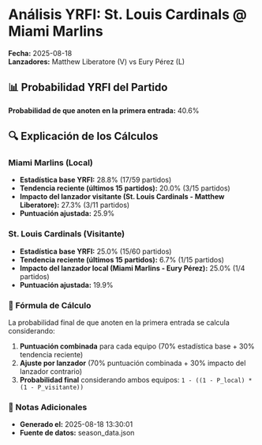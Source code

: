 # Análisis YRFI: St. Louis Cardinals @ Miami Marlins

**Fecha:** 2025-08-18  
**Lanzadores:** Matthew Liberatore (V) vs Eury Pérez (L)

## 📊 Probabilidad YRFI del Partido

**Probabilidad de que anoten en la primera entrada:** 40.6%

## 🔍 Explicación de los Cálculos

### Miami Marlins (Local)
- **Estadística base YRFI:** 28.8% (17/59 partidos)
- **Tendencia reciente (últimos 15 partidos):** 20.0% (3/15 partidos)
- **Impacto del lanzador visitante (St. Louis Cardinals - Matthew Liberatore):** 27.3% (3/11 partidos)
- **Puntuación ajustada:** 25.9%

### St. Louis Cardinals (Visitante)
- **Estadística base YRFI:** 25.0% (15/60 partidos)
- **Tendencia reciente (últimos 15 partidos):** 6.7% (1/15 partidos)
- **Impacto del lanzador local (Miami Marlins - Eury Pérez):** 25.0% (1/4 partidos)
- **Puntuación ajustada:** 19.9%

### 📝 Fórmula de Cálculo

La probabilidad final de que anoten en la primera entrada se calcula considerando:
1. **Puntuación combinada** para cada equipo (70% estadística base + 30% tendencia reciente)
2. **Ajuste por lanzador** (70% puntuación combinada + 30% impacto del lanzador contrario)
3. **Probabilidad final** considerando ambos equipos: `1 - ((1 - P_local) * (1 - P_visitante))`

### 📌 Notas Adicionales

- **Generado el:** 2025-08-18 13:30:01
- **Fuente de datos:** season_data.json
